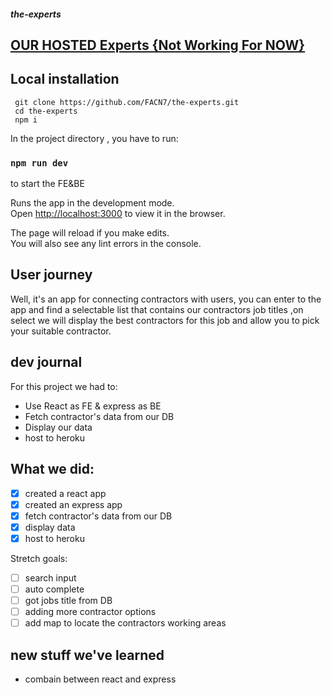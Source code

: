 ##### the-experts

## [ OUR HOSTED Experts {Not Working For NOW} ](https://the-experts.herokuapp.com/)

## Local installation

```
 git clone https://github.com/FACN7/the-experts.git
 cd the-experts
 npm i
```

In the project directory , you have to run:

### `npm run dev`

to start the FE&BE

Runs the app in the development mode.<br />
Open [http://localhost:3000](http://localhost:3000) to view it in the browser.

The page will reload if you make edits.<br />
You will also see any lint errors in the console.

## User journey

Well, it's an app for connecting contractors with users, you can enter to the app and find 
a selectable list that contains our contractors job titles ,on select we will
 display the best contractors for this job and allow you to pick your suitable contractor.

## dev journal

For this project we had to:<br />

- Use React as FE & express as BE
- Fetch contractor's data from our DB
- Display our data
- host to heroku

## What we did:

- [x] created a react app
- [x] created an express app
- [x] fetch contractor's data from our DB
- [x] display data
- [x] host to heroku

Stretch goals:

- [ ] search input
- [ ] auto complete
- [ ] got jobs title from DB
- [ ] adding more contractor options
- [ ] add map to locate the contractors working areas

## new stuff we've learned

- combain between react and express
